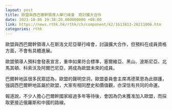 ```yaml
---
layout: post
title: 歐盟與西巴爾幹領導人舉行峰會　商討擴大合作
date: 2021-10-06 19:38:20.000000000 +08:00
link: https://news.rthk.hk/rthk/ch/component/k2/1613813-20211006.htm
categories: rthk
---
```


歐盟與西巴爾幹領導人在斯洛文尼亞舉行峰會，討論擴大合作，但預料在成員資格方面，不會有具體進展。

歐盟領導人預料會發表宣言，重申如果符合標準，塞爾維亞、黑山、波斯尼亞、北馬其頓、科索沃及阿爾巴尼亞，將成為歐盟未來的成員。

巴爾幹地區很多民眾認為，歐盟的聲明空洞，歐盟委員會主席馮德萊恩為此辯護，強調西巴爾幹地區屬於歐盟，大家有相同歷史和價值觀，亦深信有共同的命運。

報道說，不少人擔心巴爾幹國家經過多年等待後，會因為仍未獲准加入歐盟，而採取更接近俄羅斯和中國的路線。
